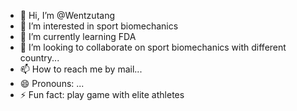 - 👋 Hi, I’m @Wentzutang
- 👀 I’m interested in sport biomechanics
- 🌱 I’m currently learning FDA
- 💞️ I’m looking to collaborate on sport biomechanics with different country...
- 📫 How to reach me by mail...
- 😄 Pronouns: ...
- ⚡ Fun fact: play game with elite athletes

<!---
Wentzutang/Wentzutang is a ✨ special ✨ repository because its `README.md` (this file) appears on your GitHub profile.
You can click the Preview link to take a look at your changes.
--->
